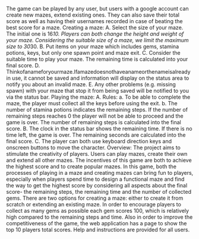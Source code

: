 The game can be played by any user, but users with a google account can create new mazes, extend existing ones. They can also save their total score as well as having their usernames recorded in case of beating the best score for a maze.
Creating a maze:
A. Select the size of your maze. The initial one is 16*10. Players can both change the height and weight of your maze. Considering the suitable size of a maze, we limit the maximum size to 30*30.
B. Put items on your maze which includes gems, stamina potions, keys, but only one spawn point and maze exit.
C. Consider the suitable time to play your maze. The remaining time is calculated into your final score.
D. Thinkofanameforyourmaze.Ifamazedoesnothaveanameorthenameisalready in use, it cannot be saved and information will display on the status area to notify you about an invalid maze.
E. Any other problems (e.g. missing spawn) with your maze that stop it from being saved will be notified to you via the status bar.
Playing the maze:
A. Rules:
a. To be able to complete the maze, the player must collect all the keys before
using the exit.
b. The number of stamina potions indicates the remaining steps. If the number of
remaining steps reaches 0 the player will not be able to proceed and the game
is over. The number of remaining steps is calculated into the final score.
B. The clock in the status bar shows the remaining time. If there is no time left, the game
is over. The remaining seconds are calculated into the final score.
C. The player can both use keyboard direction keys and onscreen buttons to move the
character. Overview:
The project aims to stimulate the creativity of players. Users can play mazes, create their own and extend all other mazes. The incentives of this game are both to achieve the highest score and to create popular mazes. In this game, both the processes of playing in a maze and creating mazes can bring fun to players, especially when players spend time to design a functional maze and find the way to get the highest score by considering all aspects about the final score- the remaining steps, the remaining time and the number of collected gems. There are two options for creating a maze: either to create it from scratch or extending an existing maze. In order to encourage players to collect as many gems as possible each gem scores 100, which is relatively high compared to the remaining steps and time. Also in order to improve the competitiveness of the game, the web application has a page to show the top 10 players total scores. Help and instructions are provided for all users.
